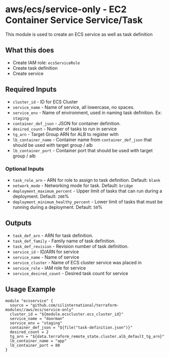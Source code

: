 # aws/ecs/service-only - EC2 Container Service Service/Task
This module is used to create an ECS service as well as task definition

## What this does

 - Create IAM role: `ecsServiceRole`
 - Create task definition
 - Create service

## Required Inputs

 - `cluster_id` - ID for ECS Cluster
 - `service_name` - Name of service, all lowercase, no spaces.
 - `service_env` - Name of environment, used in naming task definition. Ex: `staging`
 - `container_def_json` - JSON for container definition.
 - `desired_count` - Number of tasks to run in service
 - `tg_arn` - Target Group ARN for ALB to register with
 - `lb_container_name` - Container name from `container_def_json` that should be used with target group / alb
 - `lb_container_port` - Container port that should be used with target group / alb

### Optional Inputs

 - `task_role_arn` - ARN for role to assign to task definition. Default: `blank`
 - `network_mode` - Networking mode for task. Default: `bridge`
 - `deployment_maximum_percent` - Upper limit of tasks that can run during a deployment. Default: `200`%
 - `deployment_minimum_healthy_percent` - Lower limit of tasks that must be running during a deployment. Default: `50`%

## Outputs

 - `task_def_arn` - ARN for task definition.
 - `task_def_family` - Family name of task definition.
 - `task_def_revision` - Revision number of task definition.
 - `service_id` - ID/ARN for service
 - `service_name` - Name of service
 - `service_cluster` - Name of ECS cluster service was placed in
 - `service_role` - IAM role for service
 - `service_desired_count` - Desired task count for service

## Usage Example

```hcl
module "ecsservice" {
  source = "github.com/silinternational/terraform-modules//aws/ecs/service-only"
  cluster_id = "${module.ecscluster.ecs_cluster_id}"
  service_name = "doorman"
  service_env = "staging"
  container_def_json = "${file("task-definition.json")}"
  desired_count = 2
  tg_arn = "${data.terraform_remote_state.cluster.alb_default_tg_arn}"
  lb_container_name = "app"
  lb_container_port = 80
}
```
